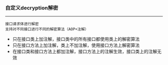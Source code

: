 ### 自定义decryption解密

---

~~~
接口请求体进行解密
支持对不同接口进行不同的解密算法（AOP+注解）
~~~

- 只在接口类上加注解，接口类中的所有接口都使用类上的解密算法
- 只在接口方法上加注解，类上不加注解，使用接口方法上解密算法
- 在接口类和接口方法上都加注解，接口方法上的注解生效，接口类上的注解无效

